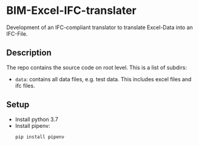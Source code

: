 # BIM-Excel-IFC-translater

Development of an IFC-compliant translator to translate Excel-Data into an IFC-File.

## Description
The repo contains the source code on root level. This is a list of subdirs:
* `data`: contains all data files, e.g. test data. This includes excel files and ifc files.


## Setup
* Install python 3.7
* Install pipenv:
    ```bash
    pip install pipenv    
    ``` 
